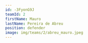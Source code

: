 ```yaml
---
id: -3FyonG9J
teamId: 2
firstName: Mauro
lastName: Pereira de Abreu
position: defender
image: img/teams/2/abreu_mauro.jpeg
---
```

